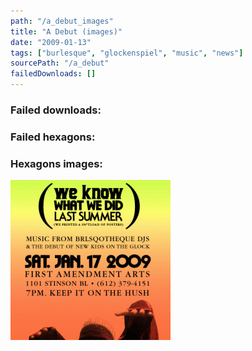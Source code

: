 ```yaml
---
path: "/a_debut_images"
title: "A Debut (images)"
date: "2009-01-13"
tags: ["burlesque", "glockenspiel", "music", "news"]
sourcePath: "/a_debut"
failedDownloads: []
---
```


### Failed downloads:

### Failed hexagons:

### Hexagons images:

![2.jpg_hexagon.jpeg](2.jpg_hexagon.jpeg)
